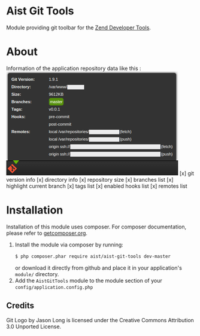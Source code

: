 Aist Git Tools
==============

Module providing git toolbar for the [Zend Developer Tools](https://github.com/zendframework/zend-developer-tools).

About
=====

Information of the application repository data like this :
![Show ZF2 Git data](data/docs/toolbar.png)
[x] git version info
[x] directory info
[x] repository size
[x] branches list
[x] highlight current branch
[x] tags list
[x] enabled hooks list
[x] remotes list

Installation
============

Installation of this module uses composer. For composer documentation, please refer to
[getcomposer.org](http://getcomposer.org/).

1. Install the module via composer by running:
    ```sh
    $ php composer.phar require aist/aist-git-tools dev-master
    ```
   or download it directly from github and place it in your application's `module/` directory.
2. Add the `AistGitTools` module to the module section of your `config/application.config.php`

Credits
-------

Git Logo by Jason Long is licensed under the Creative Commons Attribution 3.0 Unported License.

